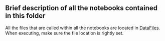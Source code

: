 ## Brief description of all the notebooks contained in this folder


All the files that are called within all the notebooks are located in [DataFiles](../DataFiles). When executing, make sure the file location is rightly set.
